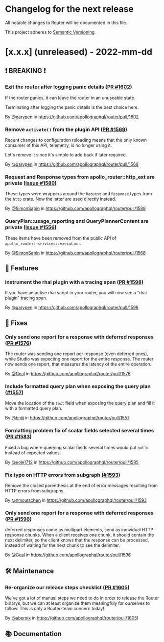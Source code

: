 # Changelog for the next release

All notable changes to Router will be documented in this file.

This project adheres to [Semantic Versioning](https://semver.org/spec/v2.0.0.html).

<!-- <THIS IS AN EXAMPLE, DO NOT REMOVE>

# [x.x.x] (unreleased) - 2022-mm-dd
> Important: X breaking changes below, indicated by **❗ BREAKING ❗**
## ❗ BREAKING ❗
## 🚀 Features
## 🐛 Fixes
## 🛠 Maintenance
## 📚 Documentation

## Example section entry format

### Headline ([Issue #ISSUE_NUMBER](https://github.com/apollographql/router/issues/ISSUE_NUMBER))

Description! And a link to a [reference](http://url)

By [@USERNAME](https://github.com/USERNAME) in https://github.com/apollographql/router/pull/PULL_NUMBER
-->

# [x.x.x] (unreleased) - 2022-mm-dd

## ❗ BREAKING ❗

### Exit the router after logging panic details ([PR #1602](https://github.com/apollographql/router/pull/1602))

If the router panics, it can leave the router in an unuseable state.

Terminating after logging the panic details is the best choice here.

By [@garypen](https://github.com/garypen) in https://github.com/apollographql/router/pull/1602

### Remove `activate()` from the plugin API ([PR #1569](https://github.com/apollographql/router/pull/1569))

Recent changes to configuration reloading means that the only known consumer of this API, telemetry, is no longer using it.

Let's remove it since it's simple to add back if later required.

By [@garypen](https://github.com/garypen) in https://github.com/apollographql/router/pull/1569

### Request and Response types from apollo_router::http_ext are private ([Issue #1589](https://github.com/apollographql/router/issues/1589))

These types were wrappers around the `Request` and `Response` types from the `http` crate.
Now the latter are used directly instead.

By [@SimonSapin](https://github.com/SimonSapin) in https://github.com/apollographql/router/pull/1589

### QueryPlan::usage_reporting and QueryPlannerContent are private ([Issue #1556](https://github.com/apollographql/router/issues/1556))

These items have been removed from the public API of `apollo_router::services::execution`.

By [@SimonSapin](https://github.com/SimonSapin) in https://github.com/apollographql/router/pull/1568

## 🚀 Features

### instrument the rhai plugin with a tracing span ([PR #1598](https://github.com/apollographql/router/pull/1598))

If you have an active rhai script in your router, you will now see a "rhai plugin" tracing span.

By [@garypen](https://github.com/garypen) in https://github.com/apollographql/router/pull/1598

## 🐛 Fixes

### Only send one report for a response with deferred responses ([PR #1576](https://github.com/apollographql/router/issues/1576))

The router was sending one report per response (even deferred ones), while Studio was expecting one report for the entire
response. The router now sends one report, that measures the latency of the entire operation.

By [@Geal](https://github.com/Geal) in https://github.com/apollographql/router/pull/1576

### Include formatted query plan when exposing the query plan ([#1557](https://github.com/apollographql/router/issues/1557))

Move the location of the `text` field when exposing the query plan and fill it with a formatted query plan.

By [@bnjjj](https://github.com/bnjjj) in https://github.com/apollographql/router/pull/1557

### Formatting problem fix of scalar fields selected several times ([PR #1583](https://github.com/apollographql/router/issues/1583))

Fixed a bug where querying scalar fields several times would put `null`s instead of expected values.

By [@eole1712](https://github.com/eole1712) in https://github.com/apollographql/router/pull/1585

### Fix typo on HTTP errors from subgraph ([#1593](https://github.com/apollographql/router/pull/1593))

Remove the closed parenthesis at the end of error messages resulting from HTTP errors from subgraphs.

By [@nmoutschen](https://github.com/nmoutschen) in https://github.com/apollographql/router/pull/1593

### Only send one report for a response with deferred responses ([PR #1596](https://github.com/apollographql/router/issues/1596))

deferred responses come as multipart elements, send as individual HTTP response chunks. When a client receives one chunk,
it should contain the next delimiter, so the client knows that the response can be processed, instead of waiting for the
next chunk to see the delimiter.

By [@Geal](https://github.com/Geal) in https://github.com/apollographql/router/pull/1596

## 🛠 Maintenance


### Re-organize our release steps checklist ([PR #1605](https://github.com/apollographql/router/pull/1605))

We've got a lot of manual steps we need to do in order to release the Router binarys, but we can at least organize them meaningfuly for ourselves to follow!  This is only a Router-team concern today!

By [@abernix](https://github.com/abernix) in https://github.com/apollographql/router/pull/1605)

## 📚 Documentation
